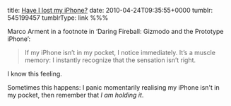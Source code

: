 title: [Have I lost my iPhone?](http://www.marco.org/544326892)
date: 2010-04-24T09:35:55+0000
tumblr: 545199457
tumblrType: link
%%%

Marco Arment in a footnote in ‘Daring Fireball: Gizmodo and the Prototype iPhone’:

> If my iPhone isn’t in my pocket, I notice immediately. It’s a muscle memory: I instantly recognize that the sensation isn’t right.

I know this feeling.
 
Sometimes this happens: I panic momentarily realising my iPhone isn't in my pocket, then remember that *I am holding it*.
